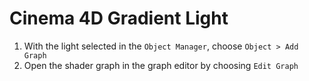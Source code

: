 # Cinema 4D Gradient Light

1. With the light selected in the `Object Manager`, choose `Object > Add Graph`
2. Open the shader graph in the graph editor by choosing `Edit Graph`
